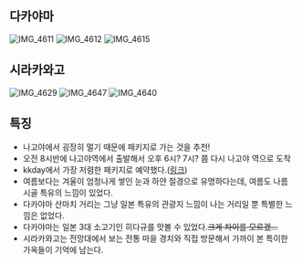 ## 다카야마
![IMG_4611](https://github.com/user-attachments/assets/49028ed1-bc6c-4f53-95b7-364128ce63ee)
![IMG_4612](https://github.com/user-attachments/assets/6e0a279f-f66e-4a0c-89a4-23523c19653d)
![IMG_4615](https://github.com/user-attachments/assets/6efc83f0-0fe8-4f4c-aede-2c5dab3f7a50)

## 시라카와고
![IMG_4629](https://github.com/user-attachments/assets/9c891904-f622-4fd2-89b0-fe847a44f40e)
![IMG_4647](https://github.com/user-attachments/assets/ab7c834f-f5fd-49b8-8f83-cf8e2c0ff6c5)
![IMG_4640](https://github.com/user-attachments/assets/66b066c0-15f4-4fe5-8333-dc7021fbde5e)

## 특징
- 나고야에서 굉장히 멀기 때문에 패키지로 가는 것을 추천!
- 오전 8시반에 나고야역에서 출발해서 오후 6시? 7시? 쯤 다시 나고야 역으로 도착
- kkday에서 가장 저렴한 패키지로 예약했다.([링크](https://www.kkday.com/ko/product/152126))
- 여름보다는 겨울이 엄청나게 쌓인 눈과 하얀 절경으로 유명하다는데, 여름도 나름 시골 특유의 느낌이 있었다.
- 다카야마 산마치 거리는 그냥 일본 특유의 관광지 느낌이 나는 거리일 뿐 특별한 느낌은 없었다.
- 다카야마는 일본 3대 소고기인 히다규를 맛볼 수 있었다.~~크게 차이를 모르겠...~~
- 시라카와고는 전망대에서 보는 전통 마을 경치와 직접 방문해서 가까이 본 특이한 가옥들이 기억에 남는다.